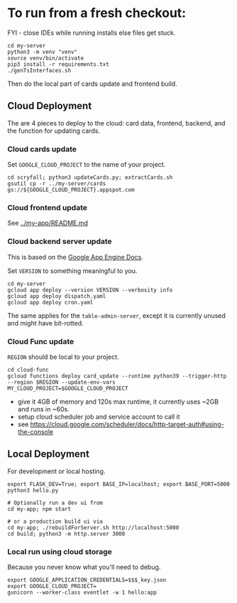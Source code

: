 # To run from a fresh checkout:

FYI - close IDEs while running installs else files get stuck.

```
cd my-server
python3 -m venv "venv"
source venv/bin/activate
pip3 install -r requirements.txt
./genTsInterfaces.sh
```
Then do the local part of cards update and frontend build.

## Cloud Deployment

The are 4 pieces to deploy to the cloud: card data, frontend, backend, and the function for updating cards.

### Cloud cards update

Set `GOOGLE_CLOUD_PROJECT` to the name of your project.

```
cd scryfall; python3 updateCards.py; extractCards.sh
gsutil cp -r ../my-server/cards gs://${GOOGLE_CLOUD_PROJECT}.appspot.com
```

### Cloud frontend update
See [../my-app/README.md](../my-app/README.md)

### Cloud backend server update

This is based on the [Google App Engine Docs](https://cloud.google.com/appengine/docs/standard/python3/building-app).

Set `VERSION` to something meaningful to you.

```
cd my-server
gcloud app deploy --version VERSION --verbosity info
gcloud app deploy dispatch.yaml
gcloud app deploy cron.yaml
```

The same applies for the `table-admin-server`, except it is currently unused and might have bit-rotted.

### Cloud Func update

`REGION` should be local to your project.

```
cd cloud-func
gcloud functions deploy card_update --runtime python39 --trigger-http --region $REGION --update-env-vars MY_CLOUD_PROJECT=$GOOGLE_CLOUD_PROJECT
```
 * give it 4GB of memory and 120s max runtime, it currently uses ~2GB and runs in ~60s.
 * setup cloud scheduler job and service account to call it
 * see https://cloud.google.com/scheduler/docs/http-target-auth#using-the-console

## Local Deployment
For development or local hosting.
```
export FLASK_DEV=True; export BASE_IP=localhost; export BASE_PORT=5000
python3 hello.py

# Optionally run a dev ui from
cd my-app; npm start

# or a production build ui via
cd my-app; ./rebuildForServer.sh http://localhost:5000
cd build; python3 -m http.server 3000
```

### Local run using cloud storage
Because you never know what you'll need to debug.
```
export GOOGLE_APPLICATION_CREDENTIALS=$$$_key.json
export GOOGLE_CLOUD_PROJECT=
gunicorn --worker-class eventlet -w 1 hello:app
```